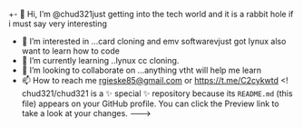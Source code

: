 +- 👋 Hi, I’m @chud321just getting into the tech world and it is a rabbit hole if i must say very interesting
- 👀 I’m interested in ...card cloning and emv softwarevjust got lynux also want to learn how to code
- 🌱 I’m currently learning ..lynux cc cloning.
- 💞️ I’m looking to collaborate on ...anything vtht will help me learn
- 📫 How to reach me rgieske85@gmail.com or https://t.me/C2cykwtd
<!
chud321/chud321 is a ✨ special ✨ repository because its `README.md` (this file) appears on your GitHub profile.
You can click the Preview link to take a look at your changes.
--->
